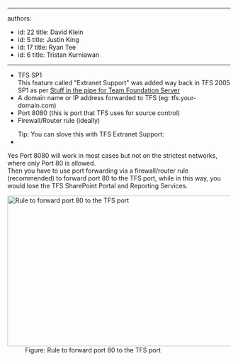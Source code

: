 

---
authors:
  - id: 22
    title: David Klein
  - id: 5
    title: Justin King
  - id: 17
    title: Ryan Tee
  - id: 6
    title: Tristan Kurniawan
---




<span class='intro'> <ul><li>TFS SP1&#160;<br>This feature called &quot;Extranet Support&quot; was added way back in TFS 2005 SP1 as per&#160;<a href="http&#58;//www.ssw.com.au/ssw/Redirect/StandardsRules/MSDNBlog.htm">Stuff in the pipe for Team Foundation Server</a>&#160;<img title="You are now leaving SSW" src="http&#58;//www.ssw.com.au/ssw/images/external.gif" alt="" style="margin&#58;5px;" /></li><li>A domain name or IP address forwarded to TFS (eg&#58; tfs.your-domain.com)</li><li>Port 8080 (this is port that TFS uses for source control)</li><li>Firewall/Router rule (ideally)​</li></ul> </span>

<ul>Tip&#58; You can slove this with TFS Extranet Support&#58; <li></li></ul>
<p>Yes Port 8080 will work in most cases but not on the strictest networks, where only Port 80 is allowed. <br>Then you have to use port forwarding via a firewall/router rule (recommended) to forward port 80 to the TFS port, while in this way, you would lose the TFS SharePoint Portal and Reporting Services. </p>
<dl><dt><img alt="Rule to forward port 80 to the TFS port" src="/TFS/RulesToBetterVersionControlwithTFS(AKASourceControl)/PublishingImages/tfs-firewall-rule-80.gif" width="681" height="339" /></dt>
<dd>Figure&#58; Rule to forward port 80 to the TFS port </dd></dl>



